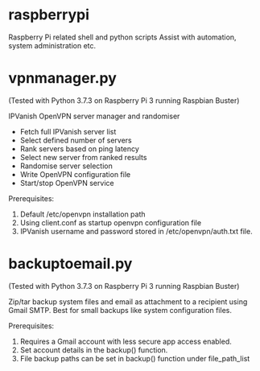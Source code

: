 # raspberrypi
Raspberry Pi related shell and python scripts
Assist with automation, system administration etc.

# vpnmanager.py
(Tested with Python 3.7.3 on Raspberry Pi 3 running Raspbian Buster)

IPVanish OpenVPN server manager and randomiser
- Fetch full IPVanish server list
- Select defined number of servers
- Rank servers based on ping latency
- Select new server from ranked results
- Randomise server selection
- Write OpenVPN configuration file
- Start/stop OpenVPN service

Prerequisites:
1. Default /etc/openvpn installation path
2. Using client.conf as startup openvpn configuration file
3. IPVanish username and password stored in /etc/openvpn/auth.txt file.

# backuptoemail.py
(Tested with Python 3.7.3 on Raspberry Pi 3 running Raspbian Buster)

Zip/tar backup system files and email as attachment to a
recipient using Gmail SMTP. Best for small backups like
system configuration files.

Prerequisites:
1. Requires a Gmail account with less secure app access enabled.
2. Set account details in the backup() function.
3. File backup paths can be set in backup() function under file_path_list

